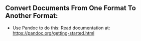 ## Convert Documents From One Format To Another Format:

- Use Pandoc to do this: Read documentation at: https://pandoc.org/getting-started.html


